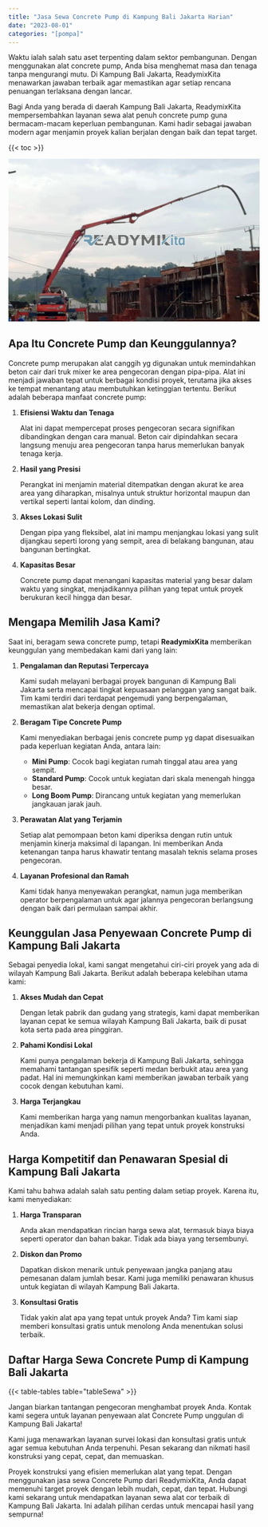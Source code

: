 ```yaml
---
title: "Jasa Sewa Concrete Pump di Kampung Bali Jakarta Harian"
date: "2023-08-01"
categories: "[pompa]"
---
```


Waktu ialah salah satu aset terpenting dalam sektor pembangunan. Dengan menggunakan alat concrete pump, Anda bisa menghemat masa dan tenaga tanpa mengurangi mutu. Di Kampung Bali Jakarta, ReadymixKita menawarkan jawaban terbaik agar memastikan agar setiap rencana penuangan terlaksana dengan lancar.

Bagi Anda yang berada di daerah Kampung Bali Jakarta, ReadymixKita mempersembahkan layanan sewa alat penuh concrete pump guna bermacam-macam keperluan pembangunan. Kami hadir sebagai jawaban modern agar menjamin proyek kalian berjalan dengan baik dan tepat target.

{{< toc >}}

![Jasa Sewa Concrete Pump di Kampung Bali Jakarta Harian](/images/pompa/sewa-pompa-04.jpg)

## Apa Itu Concrete Pump dan Keunggulannya?

Concrete pump merupakan alat canggih yg digunakan untuk memindahkan beton cair dari truk mixer ke area pengecoran dengan pipa-pipa. Alat ini menjadi jawaban tepat untuk berbagai kondisi proyek, terutama jika akses ke tempat menantang atau membutuhkan ketinggian tertentu. Berikut adalah beberapa manfaat concrete pump:

1. **Efisiensi Waktu dan Tenaga**

   Alat ini dapat mempercepat proses pengecoran secara signifikan dibandingkan dengan cara manual. Beton cair dipindahkan secara langsung menuju area pengecoran tanpa harus memerlukan banyak tenaga kerja.

2. **Hasil yang Presisi**

   Perangkat ini menjamin material ditempatkan dengan akurat ke area area yang diharapkan, misalnya untuk struktur horizontal maupun dan vertikal seperti lantai kolom, dan dinding.

3. **Akses Lokasi Sulit**

   Dengan pipa yang fleksibel, alat ini mampu menjangkau lokasi yang sulit dijangkau seperti lorong yang sempit, area di belakang bangunan, atau bangunan bertingkat.

4. **Kapasitas Besar**

   Concrete pump dapat menangani kapasitas material yang besar dalam waktu yang singkat, menjadikannya pilihan yang tepat untuk proyek berukuran kecil hingga dan besar.

## Mengapa Memilih Jasa Kami?

Saat ini, beragam sewa concrete pump, tetapi **ReadymixKita** memberikan keunggulan yang membedakan kami dari yang lain:

1. **Pengalaman dan Reputasi Terpercaya**

   Kami sudah melayani berbagai proyek bangunan di Kampung Bali Jakarta serta mencapai tingkat kepuasaan pelanggan yang sangat baik. Tim kami terdiri dari terdapat pengemudi yang berpengalaman, memastikan alat bekerja dengan optimal.

2. **Beragam Tipe Concrete Pump**

   Kami menyediakan berbagai jenis concrete pump yg dapat disesuaikan pada keperluan kegiatan Anda, antara lain:
   - **Mini Pump**: Cocok bagi kegiatan rumah tinggal atau area yang sempit.
   - **Standard Pump**: Cocok untuk kegiatan dari skala menengah hingga besar.
   - **Long Boom Pump**: Dirancang untuk kegiatan yang memerlukan jangkauan jarak jauh.

3. **Perawatan Alat yang Terjamin**

   Setiap alat pemompaan beton kami diperiksa dengan rutin untuk menjamin kinerja maksimal di lapangan. Ini memberikan Anda ketenangan tanpa harus khawatir tentang masalah teknis selama proses pengecoran.

4. **Layanan Profesional dan Ramah**

   Kami tidak hanya menyewakan perangkat, namun juga memberikan operator berpengalaman untuk agar jalannya pengecoran berlangsung dengan baik dari permulaan sampai akhir.

## Keunggulan Jasa Penyewaan Concrete Pump di Kampung Bali Jakarta

Sebagai penyedia lokal, kami sangat mengetahui ciri-ciri proyek yang ada di wilayah Kampung Bali Jakarta. Berikut adalah beberapa kelebihan utama kami:

1. **Akses Mudah dan Cepat**

   Dengan letak pabrik dan gudang yang strategis, kami dapat memberikan layanan cepat ke semua wilayah Kampung Bali Jakarta, baik di pusat kota serta pada area pinggiran.

2. **Pahami Kondisi Lokal**

   Kami punya pengalaman bekerja di Kampung Bali Jakarta, sehingga memahami tantangan spesifik seperti medan berbukit atau area yang padat. Hal ini memungkinkan kami memberikan jawaban terbaik yang cocok dengan kebutuhan kami.

3. **Harga Terjangkau**

   Kami memberikan harga yang namun mengorbankan kualitas layanan, menjadikan kami menjadi pilihan yang tepat untuk proyek konstruksi Anda.

## Harga Kompetitif dan Penawaran Spesial di Kampung Bali Jakarta

Kami tahu bahwa adalah salah satu penting dalam setiap proyek. Karena itu, kami menyediakan:

1. **Harga Transparan**

   Anda akan mendapatkan rincian harga sewa alat, termasuk biaya biaya seperti operator dan bahan bakar. Tidak ada biaya yang tersembunyi.

2. **Diskon dan Promo**

   Dapatkan diskon menarik untuk penyewaan jangka panjang atau pemesanan dalam jumlah besar. Kami juga memiliki penawaran khusus untuk kegiatan di wilayah Kampung Bali Jakarta.

3. **Konsultasi Gratis**

   Tidak yakin alat apa yang tepat untuk proyek Anda? Tim kami siap memberi konsultasi gratis untuk menolong Anda menentukan solusi terbaik.

## Daftar Harga Sewa Concrete Pump di Kampung Bali Jakarta

{{< table-tables table="tableSewa" >}}

Jangan biarkan tantangan pengecoran menghambat proyek Anda. Kontak kami segera untuk layanan penyewaan alat Concrete Pump unggulan di Kampung Bali Jakarta!

Kami juga menawarkan layanan survei lokasi dan konsultasi gratis untuk agar semua kebutuhan Anda terpenuhi. Pesan sekarang dan nikmati hasil konstruksi yang cepat, cepat, dan memuaskan.

Proyek konstruksi yang efisien memerlukan alat yang tepat. Dengan menggunakan jasa sewa Concrete Pump dari ReadymixKita, Anda dapat memenuhi target proyek dengan lebih mudah, cepat, dan tepat. Hubungi kami sekarang untuk mendapatkan layanan sewa alat cor terbaik di Kampung Bali Jakarta. Ini adalah pilihan cerdas untuk mencapai hasil yang sempurna!